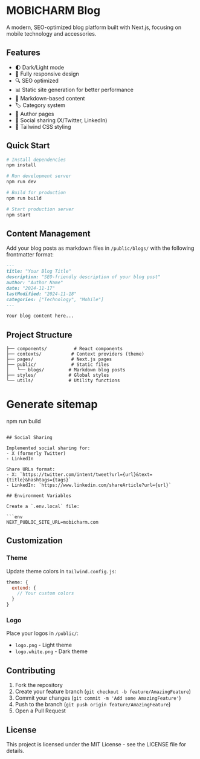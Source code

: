 # MOBICHARM Blog

A modern, SEO-optimized blog platform built with Next.js, focusing on mobile technology and accessories.

## Features

- 🌓 Dark/Light mode
- 📱 Fully responsive design
- 🔍 SEO optimized
- 📊 Static site generation for better performance
- 📝 Markdown-based content
- 🏷️ Category system
- 👤 Author pages
- 🔗 Social sharing (X/Twitter, LinkedIn)
- 🎨 Tailwind CSS styling

## Quick Start

```bash
# Install dependencies
npm install

# Run development server
npm run dev

# Build for production
npm run build

# Start production server
npm start
```

## Content Management

Add your blog posts as markdown files in `/public/blogs/` with the following frontmatter format:

```markdown
---
title: "Your Blog Title"
description: "SEO-friendly description of your blog post"
author: "Author Name"
date: "2024-11-17"
lastModified: "2024-11-18"
categories: ["Technology", "Mobile"]
---

Your blog content here...
```

## Project Structure

```
├── components/          # React components
├── contexts/           # Context providers (theme)
├── pages/              # Next.js pages
├── public/             # Static files
│   └── blogs/         # Markdown blog posts
├── styles/            # Global styles
└── utils/             # Utility functions
```

# Generate sitemap
npm run build
```

## Social Sharing

Implemented social sharing for:
- X (formerly Twitter)
- LinkedIn

Share URLs format:
- X: `https://twitter.com/intent/tweet?url={url}&text={title}&hashtags={tags}`
- LinkedIn: `https://www.linkedin.com/shareArticle?url={url}`

## Environment Variables

Create a `.env.local` file:

```env
NEXT_PUBLIC_SITE_URL=mobicharm.com
```

## Customization

### Theme

Update theme colors in `tailwind.config.js`:

```javascript
theme: {
  extend: {
    // Your custom colors
  }
}
```

### Logo

Place your logos in `/public/`:
- `logo.png` - Light theme
- `logo.white.png` - Dark theme

## Contributing

1. Fork the repository
2. Create your feature branch (`git checkout -b feature/AmazingFeature`)
3. Commit your changes (`git commit -m 'Add some AmazingFeature'`)
4. Push to the branch (`git push origin feature/AmazingFeature`)
5. Open a Pull Request

## License

This project is licensed under the MIT License - see the LICENSE file for details.
